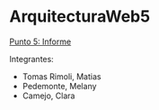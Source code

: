 
# ArquitecturaWeb5

[Punto 5: Informe](https://docs.google.com/document/d/10yHD5jiKclTuCMFMvua9EGi0-PELmj2bSpPr1uJ5ri4/edit?usp=sharing)

Integrantes:
- Tomas Rimoli, Matias
- Pedemonte, Melany
- Camejo, Clara
